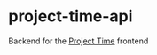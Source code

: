 # project-time-api
Backend for the [Project Time](https://github.com/mandiros3/project-time) frontend
